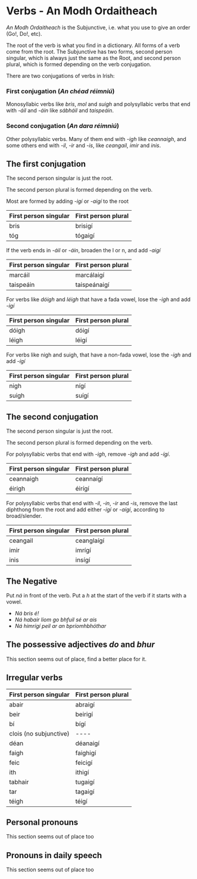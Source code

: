 # Verbs - An Modh Ordaitheach


_An Modh Ordaitheach_ is the Subjunctive, i.e. what you use to give an order
(Go!, Do!, etc).

The root of the verb is what you find in a dictionary. All forms of a verb come
from the root. The Subjunctive has two forms, second person singular, which is
always just the same as the Root, and second person plural, which is formed
depending on the verb conjugation.

There are two conjugations of verbs in Irish:


### First conjugation (*An chéad réimniú*)

Monosyllabic verbs like _bris_, _mol_ and _suigh_ and polysyllabic verbs that
end with _-áil_ and _-áin_ like _sábháil_ and _taispeáin_.


### Second conjugation (*An dara réimniú*)

Other polysyllabic verbs. Many of them end with _-igh_ like _ceannaigh_, and
some others end with _-il_, _-ir_ and _-is_, like _ceangail_, _imir_ and _inis_.


## The first conjugation

The second person singular is just the root.

The second person plural is formed depending on the verb.

Most are formed by adding _-igí_ or _-aigí_ to the root

| First person singular | First person plural |
| --------------------- | ------------------- |
| bris                  | brisigí             |
| tóg                   | tógaigí             |

If the verb ends in _-áil_ or _-áin_, broaden the l or n, and add _-aigí_

| First person singular | First person plural |
| --------------------- | ------------------- |
| marcáil               | marcálaigí          |
| taispeáin             | taispeánaigí        |

For verbs like _dóigh_ and _léigh_ that have a fada vowel, lose the _-igh_ and
add _-igí_

| First person singular | First person plural |
| --------------------- | ------------------- |
| dóigh                 | dóigí               |
| léigh                 | léigí               |

For verbs like nigh and suigh, that have a non-fada vowel, lose the _-igh_ and
add _-ígí_

| First person singular | First person plural |
| --------------------- | ------------------- |
| nigh                  | nígí                |
| suigh                 | suígí               |


## The second conjugation

The second person singular is just the root.

The second person plural is formed depending on the verb.

For polysyllabic verbs that end with _-igh_, remove _-igh_ and add _-ígí_.

| First person singular | First person plural |
| --------------------- | ------------------- |
| ceannaigh             | ceannaígí           |
| éirigh                | éirígí              |

For polysyllabic verbs that end with _-il_, _-in_, _-ir_ and _-is_, remove the
last diphthong from the root and add either _-ígí_ or _-aígí_, according to
broad/slender.

| First person singular | First person plural |
| --------------------- | ------------------- |
| ceangail              | ceanglaígí          |
| imir                  | imrígí              |
| inis                  | insígí              |


## The Negative

Put _ná_ in front of the verb. Put a _h_ at the start of the verb if it starts
with a vowel.

* _Ná bris é!_
* _Ná habair liom go bhfuil sé ar ais_
* _Ná himrígí peil ar an bpríomhbhóthar_


## The possessive adjectives _do_ and _bhur_

This section seems out of place, find a better place for it.


## Irregular verbs

| First person singular  | First person plural |
| ---------------------- | ------------------- |
| abair                  | abraigí             |
| beir                   | beirigí             |
| bí                     | bígí                |
| clois (no subjunctive) | ----                |
| déan                   | déanaigí            |
| faigh                  | faighigí            |
| feic                   | feicigí             |
| ith                    | ithigí              |
| tabhair                | tugaigí             |
| tar                    | tagaigí             |
| téigh                  | téigí               |


## Personal pronouns

This section seems out of place too


## Pronouns in daily speech

This section seems out of place too